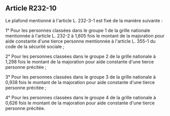 ## Article R232-10

Le plafond mentionné à l'article L. 232-3-1 est fixé de la manière suivante :

1° Pour les personnes classées dans le groupe 1 de la grille nationale mentionnée à l'article L. 232-2 à 1,605
fois le montant de la majoration pour aide constante d'une tierce personne mentionnée à l'article L. 355-1 du
code de la sécurité sociale ;

2° Pour les personnes classées dans le groupe 2 de la grille nationale à 1,298 fois le montant de la majoration
pour aide constante d'une tierce personne précitée ;

3° Pour les personnes classées dans le groupe 3 de la grille nationale à 0,938 fois le montant de la majoration
pour aide constante d'une tierce personne précitée ;

4° Pour les personnes classées dans le groupe 4 de la grille nationale à 0,626 fois le montant de la majoration
pour aide constante d'une tierce personne précitée.

